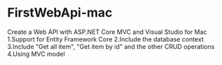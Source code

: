 # FirstWebApi-mac

Create a Web API with ASP.NET Core MVC and Visual Studio for Mac
1.Support for Entity Framework Core
2.Include the database context
3.Include "Get all item", "Get item by id" and the other CRUD operations
4.Using MVC model

